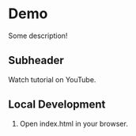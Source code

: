 # Demo

Some description!
 
## Subheader

Watch tutorial on YouTube. 

## Local Development

1. Open index.html in your browser. 
